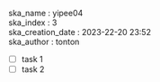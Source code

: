 ska_name : yipee04  
ska_index : 3  
ska_creation_date : 2023-22-20 23:52  
ska_author : tonton  

* [ ] task 1
* [ ] task 2
